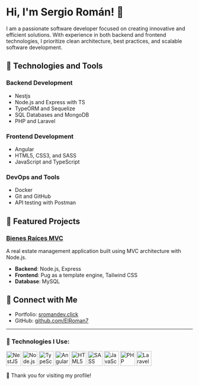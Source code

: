 # Hi, I'm Sergio Román! 👋

I am a passionate software developer focused on creating innovative and efficient solutions. With experience in both backend and frontend technologies, I prioritize clean architecture, best practices, and scalable software development.

## 🔧 Technologies and Tools

### **Backend Development**

- Nestjs
- Node.js and Express with TS
- TypeORM and Sequelize
- SQL Databases and MongoDB
- PHP and Laravel

### **Frontend Development**

- Angular
- HTML5, CSS3, and SASS
- JavaScript and TypeScript

### **DevOps and Tools**

- Docker
- Git and GitHub
- API testing with Postman

## 🎩 Featured Projects

### [Bienes Raíces MVC](https://github.com/ElRoman7/BienesRaicesMVCJs)

A real estate management application built using MVC architecture with Node.js.

- **Backend**: Node.js, Express
- **Frontend**: Pug as a template engine, Tailwind CSS
- **Database**: MySQL

## 💌 Connect with Me

- Portfolio: [sromandev.click](https://sromandev.click/)
- GitHub: [github.com/ElRoman7](https://github.com/ElRoman7)

---

### 🔧 Technologies I Use:

<p>
  <img src="https://nestjs.com/img/logo-small.svg" alt="NestJS" width="40" height="40"/>
  <img src="https://cdn.jsdelivr.net/gh/devicons/devicon/icons/nodejs/nodejs-original.svg" alt="Node.js" width="40" height="40"/>
  <img src="https://cdn.jsdelivr.net/gh/devicons/devicon/icons/typescript/typescript-original.svg" alt="TypeScript" width="40" height="40"/>
  <img src="https://angular.dev/assets/images/press-kit/angular_icon_gradient.gif" alt="Angular" width="40" height="40"/>
  <img src="https://cdn.jsdelivr.net/gh/devicons/devicon/icons/html5/html5-original.svg" alt="HTML5" width="40" height="40"/>
  <img src="https://media2.dev.to/dynamic/image/width=800%2Cheight=%2Cfit=scale-down%2Cgravity=auto%2Cformat=auto/https%3A%2F%2Fdev-to-uploads.s3.amazonaws.com%2Fuploads%2Farticles%2F7j353v8xe1h861uc5i53.png" alt="SASS" width="40" height="40"/>
  <img src="https://cdn.jsdelivr.net/gh/devicons/devicon/icons/javascript/javascript-original.svg" alt="JavaScript" width="40" height="40"/>
  <img src="https://cdn.jsdelivr.net/gh/devicons/devicon/icons/php/php-original.svg" alt="PHP" width="40" height="40"/>
  <img src="https://laravel.com/img/logomark.min.svg" alt="Laravel" width="40" height="40"/>
</p>

📲 Thank you for visiting my profile!

